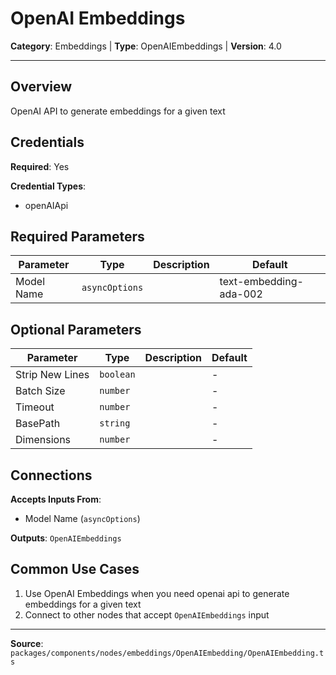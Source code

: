 # OpenAI Embeddings

**Category**: Embeddings | **Type**: OpenAIEmbeddings | **Version**: 4.0

---

## Overview

OpenAI API to generate embeddings for a given text

## Credentials

**Required**: Yes

**Credential Types**:
- openAIApi

## Required Parameters

| Parameter | Type | Description | Default |
|-----------|------|-------------|---------|
| Model Name | `asyncOptions` |  | text-embedding-ada-002 |

## Optional Parameters

| Parameter | Type | Description | Default |
|-----------|------|-------------|---------|
| Strip New Lines | `boolean` |  | - |
| Batch Size | `number` |  | - |
| Timeout | `number` |  | - |
| BasePath | `string` |  | - |
| Dimensions | `number` |  | - |

## Connections

**Accepts Inputs From**:
- Model Name (`asyncOptions`)

**Outputs**: `OpenAIEmbeddings`

## Common Use Cases

1. Use OpenAI Embeddings when you need openai api to generate embeddings for a given text
2. Connect to other nodes that accept `OpenAIEmbeddings` input

---

**Source**: `packages/components/nodes/embeddings/OpenAIEmbedding/OpenAIEmbedding.ts`